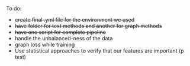 To do:
* ~~create final .yml file for the environment we used~~
* ~~have folder for text methods and another for graph methods~~
* ~~have one script for complete pipeline~~
* handle the unbalanced-ness of the data
* graph loss while training
* Use statistical approaches to verify that our features are important (p test)
